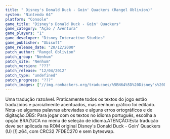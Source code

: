 ```yaml
---
title: " Disney's Donald Duck - Goin' Quackers (Rangel Oblivion)"
system: "Nintendo 64"
platform: "Console"
game_title: "Disney's Donald Duck - Goin' Quackers"
game_category: "Ação / Aventura"
game_players: "1"
game_developer: "Disney Interactive Studios"
game_publisher: "Ubisoft"
game_release_date: "20/12/2000"
patch_author: "Rangel Oblivion"
patch_group: "Nenhum"
patch_site: "Nenhum"
patch_version: "???"
patch_release: "12/04/2012"
patch_type: "undefined"
patch_progress: "???"
patch_images: ["//img.romhackers.org/traducoes/%5BN64%5D%20Disney's%20Donald%20Duck%20-%20Goin'%20Quackers%20-%20Rangel%20Oblivion%20-%201.jpg","//img.romhackers.org/traducoes/%5BN64%5D%20Disney's%20Donald%20Duck%20-%20Goin'%20Quackers%20-%20Rangel%20Oblivion%20-%202.jpg","//img.romhackers.org/traducoes/%5BN64%5D%20Disney's%20Donald%20Duck%20-%20Goin'%20Quackers%20-%20Rangel%20Oblivion%20-%203.jpg"]
---
```

Uma tradução razoável. Praticamente todos os textos do jogo estão traduzidos e parcialmente acentuados, mas nenhum gráfico foi editado. Nota-se algumas palavras abreviadas e alguns erros ortográficos e de digitação.OBS: Para jogar com os textos no idioma português, escolha a opção BRAZUCA no menu de seleção de idioma.ATENÇÃO:Esta tradução deve ser aplicada na ROM original Disney's Donald Duck - Goin' Quackers (U) [!].z64, com CRC32 7FDEC270 e sem byteswap.